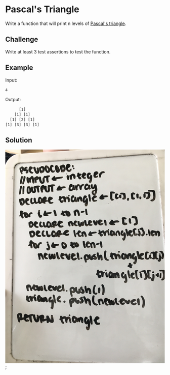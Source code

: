 # Pascal's Triangle

Write a function that will print n levels of [Pascal's triangle](https://en.wikipedia.org/wiki/Pascal%27s_triangle).

## Challenge

Write at least 3 test assertions to test the function.

## Example
Input:

    4

Output:

          [1]
        [1] [1]
      [1] [2] [1]
    [1] [3] [3] [1]
        
## Solution

![whiteboard solution](../assets/pascals-triangle.jpg);
